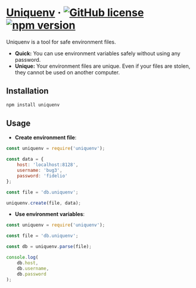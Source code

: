 # [Uniquenv](https://github.com/bug3/uniquenv) &middot; [![GitHub license](https://img.shields.io/badge/license-MIT-blue.svg)](https://github.com/bug3/uniquenv/blob/master/LICENSE) [![npm version](https://img.shields.io/npm/v/react.svg?style=flat)](https://www.npmjs.com/package/uniquenv)

Uniquenv is a tool for safe environment files.

* **Quick:** You can use environment variables safely without using any password.
* **Unique:** Your environment files are unique. Even if your files are stolen, they cannot be used on another computer.

## Installation

```bash
npm install uniquenv
```

## Usage

-   **Create environment file**:

```javascript
const uniquenv = require('uniquenv');

const data = {
    host: 'localhost:8128',
    username: 'bug3',
    password: 'fidelio'
};

const file = 'db.uniquenv';

uniquenv.create(file, data);
```

-   **Use environment variables**:

```javascript
const uniquenv = require('uniquenv');

const file = 'db.uniquenv';

const db = uniquenv.parse(file);

console.log(
    db.host,
    db.username,
    db.password
);
```

